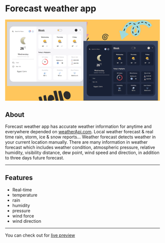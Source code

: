 # Forecast weather app

![background](./public/images/Background.png)

## About

Forecast weather app has accurate weather information for anytime and everywhere depended on [weatherApi.com](https://www.weatherapi.com/).
Local weather forecast & real time rain, storm, ice & snow reports...
Weather forecast detects weather in your current location manually. There are many information in weather forecast which includes weather condition, atmospheric pressure, relative humidity, visibility distance, dew point, wind speed and direction, in addition to three days future forecast.

---

## Features

- Real-time
- temperature
- rain
- humidity
- pressure
- wind force
- wind direction

---

You can check out for [live preview](https://mostafaismaiel.github.io/forecast-weather-app/)

